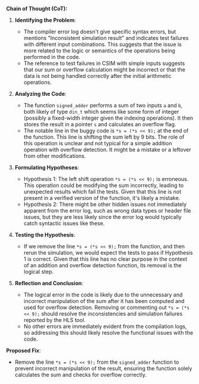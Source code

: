 **Chain of Thought (CoT):**

1. **Identifying the Problem**:
   - The compiler error log doesn't give specific syntax errors, but mentions "Inconsistent simulation result" and indicates test failures with different input combinations. This suggests that the issue is more related to the logic or semantics of the operations being performed in the code.
   - The reference to test failures in CSIM with simple inputs suggests that our sum or overflow calculation might be incorrect or that the data is not being handled correctly after the initial arithmetic operations.

2. **Analyzing the Code**:
   - The function `signed_adder` performs a sum of two inputs `a` and `b`, both likely of type `din_t` which seems like some form of integer (possibly a fixed-width integer given the indexing operations). It then stores the result in a pointer `s` and calculates an overflow flag.
   - The notable line in the buggy code is `*s = (*s << 9);` at the end of the function. This line is shifting the sum left by 9 bits. The role of this operation is unclear and not typical for a simple addition operation with overflow detection. It might be a mistake or a leftover from other modifications.

3. **Formulating Hypotheses**:
   - Hypothesis 1: The left shift operation `*s = (*s << 9);` is erroneous. This operation could be modifying the sum incorrectly, leading to unexpected results which fail the tests. Given that this line is not present in a verified version of the function, it's likely a mistake.
   - Hypothesis 2: There might be other hidden issues not immediately apparent from the error log, such as wrong data types or header file issues, but they are less likely since the error log would typically catch syntactic issues like these.

4. **Testing the Hypothesis**:
   - If we remove the line `*s = (*s << 9);` from the function, and then rerun the simulation, we would expect the tests to pass if Hypothesis 1 is correct. Given that this line has no clear purpose in the context of an addition and overflow detection function, its removal is the logical step.

5. **Reflection and Conclusion**:
   - The logical error in the code is likely due to the unnecessary and incorrect manipulation of the sum after it has been computed and used for overflow detection. Removing or commenting out `*s = (*s << 9);` should resolve the inconsistencies and simulation failures reported by the HLS tool.
   - No other errors are immediately evident from the compilation logs, so addressing this should likely resolve the functional issues with the code.

**Proposed Fix**:
- Remove the line `*s = (*s << 9);` from the `signed_adder` function to prevent incorrect manipulation of the result, ensuring the function solely calculates the sum and checks for overflow correctly.